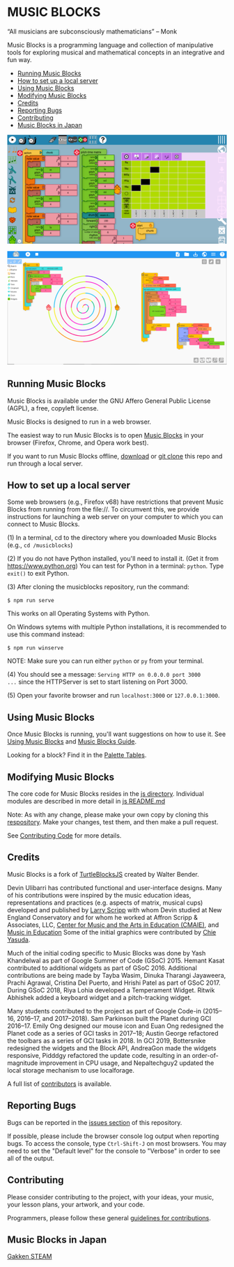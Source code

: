 MUSIC BLOCKS
============

“All musicians are subconsciously mathematicians” – Monk

Music Blocks is a programming language and collection of manipulative
tools for exploring musical and mathematical concepts in an
integrative and fun way.

* [Running Music Blocks](#RUNNING_MUSIC_BLOCKS)
* [How to set up a local server](#HOW_TO_SET_UP_A_LOCAL_SERVER)
* [Using Music Blocks](#USING_MUSIC_BLOCKS)
* [Modifying Music Blocks](#MODIFYING_MUSIC_BLOCKS)
* [Credits](#CREDITS)
* [Reporting Bugs](#REPORTING_BUGS)
* [Contributing](#CONTRIBUTING)
* [Music Blocks in Japan](#MUSIC_BLOCKS_IN_JAPAN)

![alt tag](https://raw.githubusercontent.com/sugarlabs/musicblocks/master/screenshots/Screenshot-1.png)

![alt tag](https://raw.githubusercontent.com/sugarlabs/musicblocks/master/screenshots/Screenshot-2.png)

## <a name="RUNNING_MUSIC_BLOCKS"></a>Running Music Blocks

Music Blocks is available under the GNU Affero General Public License (AGPL), a free, copyleft license.

Music Blocks is designed to run in a web browser.

The easiest way to run Music Blocks is to open [Music
Blocks](https://musicblocks.sugarlabs.org) in your browser (Firefox,
Chrome, and Opera work best).

If you want to run Music Blocks offline,
[download](https://github.com/sugarlabs/musicblocks/archive/master.zip)
or [git clone](https://github.com/sugarlabs/musicblocks.git) this repo
and run through a local server.

## <a name="HOW_TO_SET_UP_A_LOCAL_SERVER"></a>How to set up a local server

Some web browsers (e.g., Firefox v68) have restrictions that prevent
Music Blocks from running from the file://. To circumvent this, we
provide instructions for launching a web server on your computer to
which you can connect to Music Blocks.

(1) In a terminal, cd to the directory where you downloaded Music
Blocks (e.g., <code>cd /musicblocks</code>)

(2) If you do not have Python installed, you'll need to install
it. (Get it from https://www.python.org) You can test for Python in a
terminal: <code>python</code>. Type <code>exit()</code> to exit
Python.
 
(3) After cloning the musicblocks repository, run the command:

```
$ npm run serve
```

This works on all Operating Systems with Python.

On Windows sytems with multiple Python installations, it is
recommended to use this command instead:

```
$ npm run winserve
```

NOTE: Make sure you can run either <code>python</code> or
<code>py</code> from your terminal.

(4) You should see a message: <code>Serving HTTP on 0.0.0.0 port 3000
...</code> since the HTTPServer is set to start listening on Port
3000.

(5) Open your favorite browser and run <code>localhost:3000</code> or
<code>127.0.0.1:3000</code>.

## <a name="USING_MUSIC_BLOCKS"></a>Using Music Blocks

Once Music Blocks is running, you'll want suggestions on how to use it.
See [Using Music
Blocks](http://github.com/sugarlabs/musicblocks/tree/master/documentation/README.md)
and [Music Blocks
Guide](http://github.com/sugarlabs/musicblocks/tree/master/guide/README.md).

Looking for a block? Find it in the [Palette
Tables](https://github.com/sugarlabs/musicblocks/blob/master/guide/README.md#APPENDIX_1).

## <a name="MODIFYING_MUSIC_BLOCKS"></a>Modifying Music Blocks

The core code for Music Blocks resides in the [js
directory](https://github.com/sugarlabs/musicblocks/tree/master/js). Individual
modules are described in more detail in [js
README.md](https://github.com/sugarlabs/musicblocks/blob/master/js/README.md)

Note: As with any change, please make your own copy by cloning this
[respository](https://github.com/sugarlabs/musicblocks.git). Make
your changes, test them, and then make a pull request.

See [Contributing
Code](https://github.com/sugarlabs/sugar-docs/blob/master/src/contributing.md)
for more details.

## <a name="CREDITS"></a>Credits

Music Blocks is a fork of
[TurtleBlocksJS](https://github.com/sugarlabs/turtleblocksjs)
created by Walter Bender.

Devin Ulibarri has contributed functional and user-interface
designs. Many of his contributions were inspired by the music
education ideas, representations and practices (e.g. aspects of
matrix, musical cups) developed and published by [Larry
Scripp](http://www.larryscripp.net/) with whom Devin studied at New
England Conservatory and for whom he worked at Affron Scripp &
Associates, LLC, [Center for Music and the Arts in Education
(CMAIE)](http://centerformie.org/), and [Music in
Education](http://music-in-education.org/) Some of the initial graphics
were contributed by [Chie Yasuda](http://www.chieyasuda.com).

Much of the initial coding specific to Music Blocks was done by
Yash Khandelwal as part of Google Summer of Code (GSoC) 2015. Hemant
Kasat contributed to additional widgets as part of GSoC
2016. Additional contributions are being made by Tayba Wasim, Dinuka
Tharangi Jayaweera, Prachi Agrawal, Cristina Del Puerto, and Hrishi
Patel as part of GSoC 2017. During GSoC 2018, Riya Lohia developed a
Temperament Widget. Ritwik Abhishek added a keyboard widget and a
pitch-tracking widget.

Many students contributed to the project as part of Google Code-in
(2015&ndash;16, 2016&ndash;17, and 2017&ndash;2018). Sam Parkinson
built the Planet during GCI 2016&ndash;17. Emily Ong designed our
mouse icon and Euan Ong redesigned the Planet code as a series of GCI
tasks in 2017&ndash;18; Austin George refactored the toolbars as a
series of GCI tasks in 2018. In GCI 2019, Bottersnike redesigned the
widgets and the Block API, AndreaGon made the widgets responsive,
Pidddgy refactored the update code, resulting in an order-of-magnitude
improvement in CPU usage, and Nepaltechguy2 updated the local storage
mechanism to use localforage.

A full list of
[contributors](https://github.com/sugarlabs/musicblocks/graphs/contributors)
is available.

## <a name="REPORTING_BUGS"></a>Reporting Bugs

Bugs can be reported in the
[issues section](https://github.com/sugarlabs/musicblocks/issues)
of this repository.

If possible, please include the browser console log output when
reporting bugs. To access the console, type ```Ctrl-Shift-J``` on most
browsers. You may need to set the "Default level" for the console to
"Verbose" in order to see all of the output.

## <a name="CONTRIBUTING"></a>Contributing

Please consider contributing to the project, with your ideas, your
music, your lesson plans, your artwork, and your code.

Programmers, please follow these general [guidelines for
contributions](https://github.com/sugarlabs/sugar-docs/blob/master/src/contributing.md).

## <a name="MUSIC_BLOCKS_IN_JAPAN"></a>Music Blocks in Japan

[Gakken STEAM](https://gakken-steam.jp/music_blocks/)
